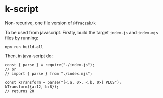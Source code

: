 # k-script
Non-recurive, one file version of `@fraczak/k`

To be used from javascript. Firstly, build the target `index.js` and
`index.mjs` files by running:

    npm run build-all

Then, in java-script do:

    const { parse } = require("./index.js");
    // or
    // import { parse } from "./index.mjs";
    
    const kTransform = parse("[<.a, 0>, <.b, 0>] PLUS");
    kTransform({a:12, b:8});
    // returns 20
